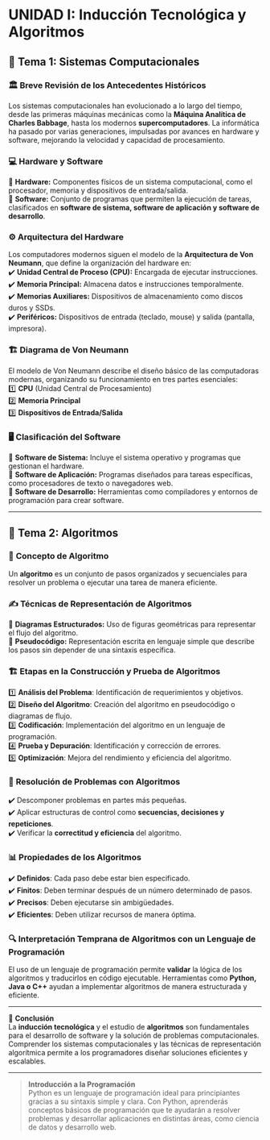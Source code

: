 # **UNIDAD I: Inducción Tecnológica y Algoritmos**  

## 📌 **Tema 1: Sistemas Computacionales**  

### 🏛️ **Breve Revisión de los Antecedentes Históricos**  
Los sistemas computacionales han evolucionado a lo largo del tiempo, desde las primeras máquinas mecánicas como la **Máquina Analítica de Charles Babbage**, hasta los modernos **supercomputadores**. La informática ha pasado por varias generaciones, impulsadas por avances en hardware y software, mejorando la velocidad y capacidad de procesamiento.  

### 💻 **Hardware y Software**  
🔹 **Hardware:** Componentes físicos de un sistema computacional, como el procesador, memoria y dispositivos de entrada/salida.  
🔹 **Software:** Conjunto de programas que permiten la ejecución de tareas, clasificados en **software de sistema, software de aplicación y software de desarrollo**.  

### ⚙️ **Arquitectura del Hardware**  
Los computadores modernos siguen el modelo de la **Arquitectura de Von Neumann**, que define la organización del hardware en:  
✔️ **Unidad Central de Proceso (CPU):** Encargada de ejecutar instrucciones.  
✔️ **Memoria Principal:** Almacena datos e instrucciones temporalmente.  
✔️ **Memorias Auxiliares:** Dispositivos de almacenamiento como discos duros y SSDs.  
✔️ **Periféricos:** Dispositivos de entrada (teclado, mouse) y salida (pantalla, impresora).  

### 🏗️ **Diagrama de Von Neumann**  
El modelo de Von Neumann describe el diseño básico de las computadoras modernas, organizando su funcionamiento en tres partes esenciales:  
1️⃣ **CPU** (Unidad Central de Procesamiento)  
2️⃣ **Memoria Principal**  
3️⃣ **Dispositivos de Entrada/Salida**  

### 🖥️ **Clasificación del Software**  
📌 **Software de Sistema:** Incluye el sistema operativo y programas que gestionan el hardware.  
📌 **Software de Aplicación:** Programas diseñados para tareas específicas, como procesadores de texto o navegadores web.  
📌 **Software de Desarrollo:** Herramientas como compiladores y entornos de programación para crear software.  

---

## 📌 **Tema 2: Algoritmos**  

### 🤖 **Concepto de Algoritmo**  
Un **algoritmo** es un conjunto de pasos organizados y secuenciales para resolver un problema o ejecutar una tarea de manera eficiente.  

### ✍️ **Técnicas de Representación de Algoritmos**  
🔹 **Diagramas Estructurados:** Uso de figuras geométricas para representar el flujo del algoritmo.  
🔹 **Pseudocódigo:** Representación escrita en lenguaje simple que describe los pasos sin depender de una sintaxis específica.  

### 🏗️ **Etapas en la Construcción y Prueba de Algoritmos**  
1️⃣ **Análisis del Problema**: Identificación de requerimientos y objetivos.  
2️⃣ **Diseño del Algoritmo**: Creación del algoritmo en pseudocódigo o diagramas de flujo.  
3️⃣ **Codificación**: Implementación del algoritmo en un lenguaje de programación.  
4️⃣ **Prueba y Depuración**: Identificación y corrección de errores.  
5️⃣ **Optimización**: Mejora del rendimiento y eficiencia del algoritmo.  

### 🎯 **Resolución de Problemas con Algoritmos**  
✔️ Descomponer problemas en partes más pequeñas.  
✔️ Aplicar estructuras de control como **secuencias, decisiones y repeticiones**.  
✔️ Verificar la **correctitud y eficiencia** del algoritmo.  

### 📊 **Propiedades de los Algoritmos**  
✔️ **Definidos**: Cada paso debe estar bien especificado.  
✔️ **Finitos**: Deben terminar después de un número determinado de pasos.  
✔️ **Precisos**: Deben ejecutarse sin ambigüedades.  
✔️ **Eficientes**: Deben utilizar recursos de manera óptima.  

### 🔍 **Interpretación Temprana de Algoritmos con un Lenguaje de Programación**  
El uso de un lenguaje de programación permite **validar** la lógica de los algoritmos y traducirlos en código ejecutable. Herramientas como **Python, Java o C++** ayudan a implementar algoritmos de manera estructurada y eficiente.  

---

📢 **Conclusión**  
La **inducción tecnológica** y el estudio de **algoritmos** son fundamentales para el desarrollo de software y la solución de problemas computacionales. Comprender los sistemas computacionales y las técnicas de representación algorítmica permite a los programadores diseñar soluciones eficientes y escalables.

-------

> **Introducción a la Programación**  
> Python es un lenguaje de programación ideal para principiantes gracias a su sintaxis simple y clara. Con Python, aprenderás conceptos básicos de programación que te ayudarán a resolver problemas y desarrollar aplicaciones en distintas áreas, como ciencia de datos y desarrollo web.
